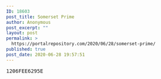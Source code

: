 ```yaml
---
ID: 18603
post_title: Somerset Prime
author: Anonymous
post_excerpt: ""
layout: post
permalink: >
  https://portalrepository.com/2020/06/28/somerset-prime/
published: true
post_date: 2020-06-28 19:57:51
---
```

<pre>1206FEE6295E</pre>